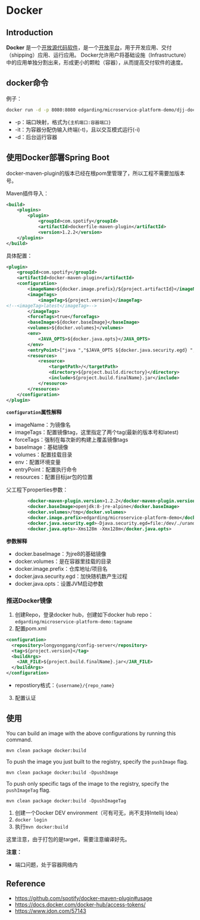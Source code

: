 # Docker

## Introduction

**Docker** 是一个[开放源代码](https://zh.wikipedia.org/wiki/開放原始碼)[软件](https://zh.wikipedia.org/wiki/軟體)，是一个[开放平台](https://zh.wikipedia.org/wiki/開放平臺)，用于开发应用、交付（shipping）应用、运行应用。 Docker允许用户将基础设施（Infrastructure）中的应用单独分割出来，形成更小的颗粒（容器），从而提高交付软件的速度。

## docker命令

例子：

```bash
docker run -d -p 8080:8080 edgarding/microservice-platform-demo/djj-docker-demo
```

- -p：端口映射，格式为`{主机端口:容器端口}`
- -it：为容器分配伪输入终端(-t)，且以交互模式运行(-i)
- -d：后台运行容器

## 使用Docker部署Spring Boot

docker-maven-plugin的版本已经在根pom里管理了，所以工程不需要加版本号。

Maven插件导入：

```xml
<build>
    <plugins>
        <plugin>
            <groupId>com.spotify</groupId>
            <artifactId>dockerfile-maven-plugin</artifactId>
            <version>1.2.2</version>
    </plugins>
</build>
```

具体配置：

```xml
<plugin>
	<groupId>com.spotify</groupId>
	<artifactId>docker-maven-plugin</artifactId>
	<configuration>
		<imageName>${docker.image.prefix}/${project.artifactId}</imageName>
		<imageTags>
			<imageTag>${project.version}</imageTag>
<!--<imageTag>latest</imageTag>-->
		</imageTags>
		<forceTags>true</forceTags>
		<baseImage>${docker.baseImage}</baseImage>
		<volumes>${docker.volumes}</volumes>
		<env>
			<JAVA_OPTS>${docker.java.opts}</JAVA_OPTS>
		</env>
		<entryPoint>["java ","$JAVA_OPTS ${docker.java.security.egd} ","-jar ","/${project.build.finalName}.jar"]</entryPoint>
		<resources>
			<resource>
				<targetPath>/</targetPath>
				<directory>${project.build.directory}</directory>
				<include>${project.build.finalName}.jar</include>
			</resource>
		</resources>
	</configuration>
</plugin>
```

**`configuration`属性解释**

- imageName：为镜像名
- imageTags：配置镜像tag，这里指定了两个tag(最新的版本号和latest)
- forceTags：强制在每次新的构建上覆盖镜像tags
- baseImage：基础镜像
- volumes：配置挂载目录
- env：配置环境变量
- entryPoint：配置执行命令
- resources：配置目标jar包的位置

父工程下properties参数：

```xml
        <docker-maven-plugin.version>1.2.2</docker-maven-plugin.version>
        <docker.baseImage>openjdk:8-jre-alpine</docker.baseImage>
        <docker.volumes>/tmp</docker.volumes>
        <docker.image.prefix>edgarding/microservice-platform-demo</docker.image.prefix>
        <docker.java.security.egd>-Djava.security.egd=file:/dev/./urandom</docker.java.security.egd>
        <docker.java.opts>-Xms128m -Xmx128m</docker.java.opts>
```

**参数解释**

- docker.baseImage：为jre8的基础镜像
- docker.volumes：是在容器里挂载的目录
- docker.image.prefix：仓库地址/项目名
- docker.java.security.egd：加快随机数产生过程
- docker.java.opts：设置JVM启动参数

### 推送Docker镜像

1. 创建Repo，登录docker hub，创建如下docker hub repo：`edgarding/microservice-platform-demo:tagname`
2. 配置pom.xml

```xml
<configuration>
  <repository>longyonggang/config-server</repository>
  <tag>${project.version}</tag>
  <buildArgs>
    <JAR_FILE>${project.build.finalName}.jar</JAR_FILE>
  </buildArgs>
</configuration>
```

- repostiory格式：`{username}/{repo_name}`

3. 配置认证

## 使用

You can build an image with the above configurations by running this command.

```
mvn clean package docker:build
```

To push the image you just built to the registry, specify the `pushImage` flag.

```
mvn clean package docker:build -DpushImage
```

To push only specific tags of the image to the registry, specify the `pushImageTag` flag.

```
mvn clean package docker:build -DpushImageTag
```

1. 创建一个Docker DEV environment（可有可无，尚不支持Intellij Idea）
2. `docker login`
3. 执行`mvn docker:build`

这里注意，由于打包的是target，需要注意编译好先。

**注意：**

- 端口问题，处于容器网络内

## Reference

- https://github.com/spotify/docker-maven-plugin#usage
- https://docs.docker.com/docker-hub/access-tokens/
- https://www.jdon.com/57143
